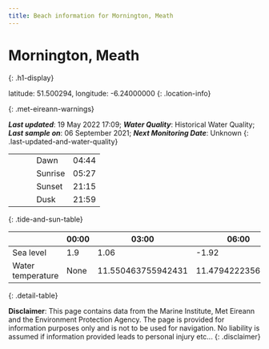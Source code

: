 ```yaml
---
title: Beach information for Mornington, Meath
---
```

# Mornington, Meath 
{: .h1-display}

latitude: 51.500294, longitude: -6.24000000
{: .location-info}


{: .met-eireann-warnings}

___Last updated___: 19 May 2022 17:09; ___Water Quality___: Historical Water Quality;
___Last sample on___: 06 September 2021; ___Next Monitoring Date___: Unknown
{: .last-updated-and-water-quality}

|   |   |   |   |   |
|---|---|---|---|---|
|   |   |   | Dawn  | 04:44 |
|   |   |   | Sunrise  | 05:27 |
|   |   |   | Sunset  | 21:15 |
|   |   |   | Dusk  | 21:59 |
{: .tide-and-sun-table}

<div></div>

| | 00:00 | 03:00 | 06:00 | 09:00 | 12:00 | 15:00 | 18:00 | 21:00 |
|---|---|---|---|---|---|---|---|---|
| Sea level | 1.9 | 1.06 | -1.92 | -1.22| 1.36 | 1.21 | -1.45 | -1.18 |
| Water temperature | None | 11.550463755942431 | 11.47942223560003 | 11.605788581834508 | 11.813901447390768 | 11.769416156022977 | 11.571566992398704 | 11.672658244989458 |
{: .detail-table}

__Disclaimer__: This page contains data from the Marine Institute,
Met Eireann and the Environment Protection Agency. The page is provided for
information purposes only and is not to be used for navigation. No liability
is assumed if information provided leads to personal injury etc...
{: .disclaimer}